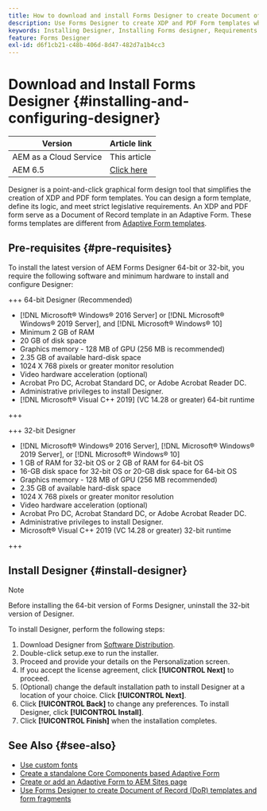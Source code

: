 ```yaml
---
title: How to download and install Forms Designer to create Document of Record templates?  
description: Use Forms Designer to create XDP and PDF Form templates which serve as a template for a Document of Record.
keywords: Installing Designer, Installing Forms designer, Requirements for installing Forms Designer
feature: Forms Designer
exl-id: d6f1cb21-c48b-406d-8d47-482d7a1b4cc3
---
```

# Download and Install Forms Designer {#installing-and-configuring-designer}

| Version | Article link |
| -------- | ---------------------------- |
| AEM as a Cloud Service |   This article                |
| AEM 6.5     | [Click here](https://experienceleague.adobe.com/docs/experience-manager-65/forms/install-aem-forms/jee-installation/installing-configuring-designer.html)      |

Designer is a point-and-click graphical form design tool that simplifies the creation of XDP and PDF form templates. You can design a form template, define its logic, and meet strict legislative requirements. An XDP and PDF form serve as a Document of Record template in an Adaptive Form. These forms templates are different from [Adaptive Form templates](template-editor.md).

## Pre-requisites {#pre-requisites}

To install the latest version of AEM Forms Designer 64-bit or 32-bit, you require the following software and minimum hardware to install and configure Designer:

+++ 64-bit Designer (Recommended)

* [!DNL Microsoft&reg; Windows&reg; 2016 Server] or [!DNL Microsoft&reg; Windows&reg; 2019 Server], and [!DNL Microsoft&reg; Windows&reg; 10]
* Minimum 2 GB of RAM
* 20 GB of disk space
* Graphics memory - 128 MB of GPU (256 MB is recommended)
* 2.35 GB of available hard-disk space
* 1024 X 768 pixels or greater monitor resolution
* Video hardware acceleration (optional)
* Acrobat Pro DC, Acrobat Standard DC, or Adobe Acrobat Reader DC.
* Administrative privileges to install Designer.
* [!DNL Microsoft&reg; Visual C++ 2019] (VC 14.28 or greater) 64-bit runtime

+++

+++ 32-bit Designer

* [!DNL Microsoft&reg; Windows&reg; 2016 Server], [!DNL Microsoft&reg; Windows&reg; 2019 Server], or [!DNL Microsoft&reg; Windows&reg; 10]
* 1 GB of RAM for 32-bit OS or 2 GB of RAM for 64-bit OS
* 16-GB disk space for 32-bit OS or 20-GB disk space for 64-bit OS
* Graphics memory - 128 MB of GPU (256 MB recommended)
* 2.35 GB of available hard-disk space
* 1024 X 768 pixels or greater monitor resolution
* Video hardware acceleration (optional)
* Acrobat Pro DC, Acrobat Standard DC, or Adobe Acrobat Reader DC.
* Administrative privileges to install Designer.
* Microsoft&reg; Visual C++ 2019 (VC 14.28 or greater) 32-bit runtime

+++

## Install Designer {#install-designer}

>[!NOTE]
>
> Before installing the 64-bit version of Forms Designer, uninstall the 32-bit version of Designer.

To install Designer, perform the following steps:

1. Download Designer from [Software Distribution](https://experience.adobe.com/downloads).
1. Double-click setup.exe to run the installer.
1. Proceed and provide your details on the Personalization screen.
1. If you accept the license agreement, click **[!UICONTROL Next]** to proceed.
1. (Optional) change the default installation path to install Designer at a location of your choice. Click **[!UICONTROL Next]**.
1. Click **[!UICONTROL Back]** to change any preferences. To install Designer, click **[!UICONTROL Install]**.
1. Click **[!UICONTROL Finish]** when the installation completes.

## See Also {#see-also}

* [Use custom fonts](/help/forms/use-custom-fonts.md)
* [Create a standalone Core Components based Adaptive Form](/help/forms/creating-adaptive-form-core-components.md)
* [Create or add an Adaptive Form to AEM Sites page](/help/forms/create-or-add-an-adaptive-form-to-aem-sites-page.md)
* [Use Forms Designer to create Document of Record (DoR) templates and form fragments](/help/forms/use-forms-designer.md)


<!--

>[!MORELIKETHIS]
>
>* [Use Forms Designer to create Document of Record (DoR) templates and form fragments](/help/forms/use-forms-designer.md)

-->